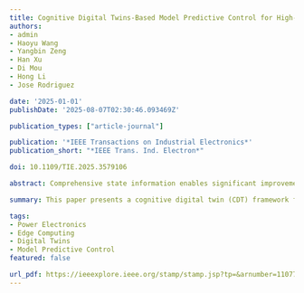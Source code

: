 ```yaml
---
title: Cognitive Digital Twins-Based Model Predictive Control for High-Frequency Power Converters
authors:
- admin
- Haoyu Wang
- Yangbin Zeng
- Han Xu
- Di Mou
- Hong Li
- Jose Rodriguez

date: '2025-01-01'
publishDate: '2025-08-07T02:30:46.093469Z'

publication_types: ["article-journal"]

publication: '*IEEE Transactions on Industrial Electronics*'
publication_short: "*IEEE Trans. Ind. Electron*"

doi: 10.1109/TIE.2025.3579106

abstract: Comprehensive state information enables significant improvements in the dynamic performance of high-frequency power converters. Unlike traditional sensor-based methods, digital twin technology fundamentally offers noninvasive and delay-free global state estimation, making it highly promising for advanced control. However, its implementation faces significant challenges in computational cost, parameter adaptability, and control integration. This article proposes a cognitive digital twin (CDT) framework that combines insights from the physical space with efficient numerical algorithms. Specifically, a mode-driven numerical solver is designed to improve computational efficiency, while a parameter-identification-based reconfigurable model ensures robust state tracking under parameter drift. By seamlessly integrating CDT-generated information with model predictive control (MPC), a CDT-MPC scheme is proposed to achieve high control performance without high-bandwidth sensors. Experimental validation on a 50 kHz four-port multiactive bridge converter demonstrates that CDT-MPC improves estimation accuracy by three orders of magnitude, achieves deadbeat dynamic response, and eliminates sensor sampling delays. These results highlight the CDT-MPC scheme as a fully digital and widely applicable solution for high-frequency control, advancing next-generation intelligent power converters.

summary: This paper presents a cognitive digital twin (CDT) framework for high-frequency power converters, integrating advanced state estimation with model predictive control (MPC) to enhance performance and efficiency.

tags:
- Power Electronics
- Edge Computing
- Digital Twins
- Model Predictive Control
featured: false

url_pdf: https://ieeexplore.ieee.org/stamp/stamp.jsp?tp=&arnumber=11077776
---
```

